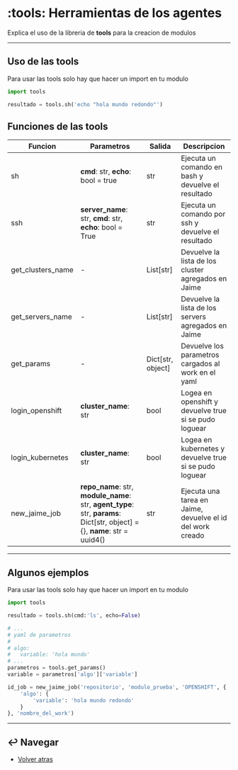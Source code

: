 # :tools: Herramientas de los agentes

Explica el uso de la libreria de **tools** para la creacion de modulos

---

## Uso de las tools

Para usar las tools solo hay que hacer un import en tu modulo

```python
import tools

resultado = tools.sh('echo "hola mundo redondo"')
```

## Funciones de las tools

| Funcion           | Parametros                                                                                    | Salida                | Descripcion                                               |
| ---               | ---                                                                                           | ---                   | ---                                                       |
| sh                | **cmd**: str, **echo**: bool = true                                                           | str                   | Ejecuta un comando en bash y devuelve el resultado        |
| ssh               | **server_name**: str, **cmd**: str, **echo**: bool = True                                     | str                   | Ejecuta un comando por ssh y devuelve el resultado        |
| get_clusters_name | -                                                                                             | List[str]             | Devuelve la lista de los cluster agregados en Jaime       |
| get_servers_name  | -                                                                                             | List[str]             | Devuelve la lista de los servers agregados en Jaime       |
| get_params        | -                                                                                             | Dict[str, object]     | Devuelve los parametros cargados al work en el yaml       |
| login_openshift   | **cluster_name**: str                                                                         | bool                  | Logea en openshift y devuelve true si se pudo loguear     |
| login_kubernetes  | **cluster_name**: str                                                                         | bool                  | Logea en kubernetes y devuelve true si se pudo loguear    |
| new_jaime_job    | **repo_name**: str, **module_name**: str, **agent_type**: str, **params**: Dict[str, object] = {}, **name**: str = uuid4() | str                   | Ejecuta una tarea en Jaime, devuelve el id del work creado |

---

## Algunos ejemplos

Para usar las tools solo hay que hacer un import en tu modulo

```python
import tools

resultado = tools.sh(cmd:'ls', echo=False)

# ...
# yaml de parametros
#
# algo:
#   variable: 'hola mundo'
# ...
parametros = tools.get_params()
variable = parametros['algo']['variable']

id_job = new_jaime_job('repositorio', 'modulo_prueba', 'OPENSHIFT', {
    'algo': {
        'variable': 'hola mundo redondo'
    }
}, 'nombre_del_work')
```

---

## :leftwards_arrow_with_hook: Navegar

* [Volver atras](../README.md)

